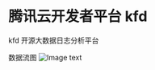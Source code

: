 # 腾讯云开发者平台 kfd

kfd 开源大数据日志分析平台

数据流图
![Image text](https://dev.tencent.com/u/java_1715656022/p/kfd/git/raw/master/%E6%95%B0%E6%8D%AE%E5%88%86%E6%9E%90%E6%95%B0%E6%8D%AE%E6%B5%81%E5%9B%BE.png)